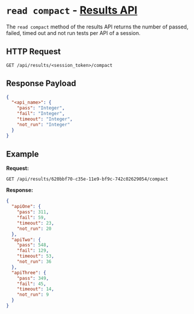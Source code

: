 # `read compact` - [Results API](../README.md#results-api)

The `read compact` method of the results API returns the number of passed, failed, timed out and not run tests per API of a session.

## HTTP Request

`GET /api/results/<session_token>/compact`

## Response Payload

```json
{
  "<api_name>": {
    "pass": "Integer",
    "fail": "Integer",
    "timeout": "Integer",
    "not_run": "Integer"
  }
}
```

## Example

**Request:**

`GET /api/results/620bbf70-c35e-11e9-bf9c-742c02629054/compact`

**Response:**

```json
{
  "apiOne": {
    "pass": 311,
    "fail": 59,
    "timeout": 23,
    "not_run": 20
  },
  "apiTwo": {
    "pass": 548,
    "fail": 129,
    "timeout": 53,
    "not_run": 36
  },
  "apiThree": {
    "pass": 349,
    "fail": 45,
    "timeout": 14,
    "not_run": 9
  }
}
```
